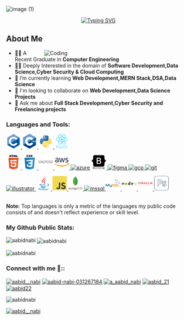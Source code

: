 ![image (1)](https://github.com/Aabidnabi/Aabidnabi/assets/69672207/c7b63189-1eba-41bf-85b0-ab61205bc031)
<!-- Typing SVG -->
<p align="center"> <a href="https://git.io/typing-svg"><img src="https://readme-typing-svg.herokuapp.com?font=Fira+Code&pause=1000&width=435&lines=All+About+Me;+%40I+am+a+CS+Engineering+Graduate;+%40Frontend+Web+Developer+;+%40Aspiring+Full+Stack+Developer;+%40Passionate+Cyber+Security+Enthausist;" alt="Typing SVG" /></a>
</p>
<h2 align="left">About Me</h2>
<img align = "right" alt="Coding" width="400" src="https://cdn.dribbble.com/users/1162077/screenshots/3848914/programmer.gif">

- ✍🏻 A Recent Graduate in **Computer Engineering**
- 👨‍💻 Deeply Interested in the domain of **Software Development,Data Science,Cyber Security & Cloud Computing**
- 📝 I’m currently learning **Web Development,MERN Stack,DSA,Data Science**
- 🌱  I'm looking to collaborate on **Web Development,Data Science Projects**
- 💬 Ask me about **Full Stack Development,Cyber Security and Freelancing projects**

<h3 align="left">Languages and Tools:</h3>
<p align="left"> 
  <a href="https://www.cprogramming.com/" target="_blank" rel="noreferrer"> <img src="https://raw.githubusercontent.com/devicons/devicon/master/icons/c/c-original.svg" alt="c" width="40" height="40"/> </a>
  <a href="https://www.w3schools.com/cpp/" target="_blank" rel="noreferrer"> <img src="https://raw.githubusercontent.com/devicons/devicon/master/icons/cplusplus/cplusplus-original.svg" alt="cplusplus" width="40" height="40"/> </a>
    <a href="https://www.python.org" target="_blank" rel="noreferrer"> <img src="https://raw.githubusercontent.com/devicons/devicon/master/icons/python/python-original.svg" alt="python" width="40" height="40"/> </a>
  <a href="https://reactjs.org/" target="_blank" rel="noreferrer"> <img src="https://raw.githubusercontent.com/devicons/devicon/master/icons/react/react-original-wordmark.svg" alt="react" width="40" height="40"/> </a> </p>
  <a href="https://www.w3.org/html/" target="_blank" rel="noreferrer"> <img src="https://raw.githubusercontent.com/devicons/devicon/master/icons/html5/html5-original-wordmark.svg" alt="html5" width="40" height="40"/> </a> 
  <a href="https://www.w3schools.com/css/" target="_blank" rel="noreferrer"> <img src="https://raw.githubusercontent.com/devicons/devicon/master/icons/css3/css3-original-wordmark.svg" alt="css3" width="40" height="40"/> </a>
  <a href="https://expressjs.com" target="_blank" rel="noreferrer"> <img src="https://raw.githubusercontent.com/devicons/devicon/master/icons/express/express-original-wordmark.svg" alt="express" width="40" height="40"/> </a> 
  <a href="https://aws.amazon.com" target="_blank" rel="noreferrer"> <img src="https://raw.githubusercontent.com/devicons/devicon/master/icons/amazonwebservices/amazonwebservices-original-wordmark.svg" alt="aws" width="40" height="40"/> </a> 
  <a href="https://azure.microsoft.com/en-in/" target="_blank" rel="noreferrer"> <img src="https://www.vectorlogo.zone/logos/microsoft_azure/microsoft_azure-icon.svg" alt="azure" width="40" height="40"/></a>
<a href="https://getbootstrap.com" target="_blank" rel="noreferrer"> <img src="https://raw.githubusercontent.com/devicons/devicon/master/icons/bootstrap/bootstrap-plain-wordmark.svg" alt="bootstrap" width="40" height="40"/> </a>
  <a href="https://www.figma.com/" target="_blank" rel="noreferrer"> <img src="https://www.vectorlogo.zone/logos/figma/figma-icon.svg" alt="figma" width="40" height="40"/> </a>
  <a href="https://cloud.google.com" target="_blank" rel="noreferrer"> <img src="https://www.vectorlogo.zone/logos/google_cloud/google_cloud-icon.svg" alt="gcp" width="40" height="40"/> </a> 
  <a href="https://git-scm.com/" target="_blank" rel="noreferrer"> <img src="https://www.vectorlogo.zone/logos/git-scm/git-scm-icon.svg" alt="git" width="40" height="40"/> </a>

  <a href="https://www.adobe.com/in/products/illustrator.html" target="_blank" rel="noreferrer"> <img src="https://www.vectorlogo.zone/logos/adobe_illustrator/adobe_illustrator-icon.svg" alt="illustrator" width="40" height="40"/> </a> <a href="https://www.java.com" target="_blank" rel="noreferrer"> <img src="https://raw.githubusercontent.com/devicons/devicon/master/icons/java/java-original.svg" alt="java" width="40" height="40"/> </a> 
  <a href="https://developer.mozilla.org/en-US/docs/Web/JavaScript" target="_blank" rel="noreferrer"> <img src="https://raw.githubusercontent.com/devicons/devicon/master/icons/javascript/javascript-original.svg" alt="javascript" width="40" height="40"/> </a> 
  <a href="https://www.mongodb.com/" target="_blank" rel="noreferrer"> <img src="https://raw.githubusercontent.com/devicons/devicon/master/icons/mongodb/mongodb-original-wordmark.svg" alt="mongodb" width="40" height="40"/> </a> 
  <a href="https://www.microsoft.com/en-us/sql-server" target="_blank" rel="noreferrer"> <img src="https://www.svgrepo.com/show/303229/microsoft-sql-server-logo.svg" alt="mssql" width="40" height="40"/> </a>
  <a href="https://www.mysql.com/" target="_blank" rel="noreferrer"> <img src="https://raw.githubusercontent.com/devicons/devicon/master/icons/mysql/mysql-original-wordmark.svg" alt="mysql" width="40" height="40"/> </a>
  <a href="https://nodejs.org" target="_blank" rel="noreferrer"> <img src="https://raw.githubusercontent.com/devicons/devicon/master/icons/nodejs/nodejs-original-wordmark.svg" alt="nodejs" width="40" height="40"/> </a> <a href="https://www.oracle.com/" target="_blank" rel="noreferrer"> <img src="https://raw.githubusercontent.com/devicons/devicon/master/icons/oracle/oracle-original.svg" alt="oracle" width="40" height="40"/> </a> 
  <a href="https://www.photoshop.com/en" target="_blank" rel="noreferrer"> <img src="https://raw.githubusercontent.com/devicons/devicon/master/icons/photoshop/photoshop-line.svg" alt="photoshop" width="40" height="40"/> </a> 

<br>
  <b>Note:</b> Top languages is only a metric of the languages my public code consists of and doesn't reflect experience or skill level.
<h3 align="left">My Github Public Stats:</h3>

<p><img align="left" src="https://github-readme-stats.vercel.app/api/top-langs?username=aabidnabi&show_icons=true&locale=en&layout=compact" alt="aabidnabi" /></p>

<p>&nbsp;<img align="center" src="https://github-readme-stats.vercel.app/api?username=aabidnabi&show_icons=true&locale=en" alt="aabidnabi" /></p>

<p><img align="center" src="https://github-readme-streak-stats.herokuapp.com/?user=aabidnabi&" alt="aabidnabi" /></p>

<h3 align="left">Connect with me  🤝::</h3>
<p align="left">
<a href="https://twitter.com/aabid__nabi" target="blank"><img align="center" src="https://raw.githubusercontent.com/rahuldkjain/github-profile-readme-generator/master/src/images/icons/Social/twitter.svg" alt="aabid__nabi" height="30" width="40" /></a>
<a href="https://linkedin.com/in/aabid-nabi-031267184" target="blank"><img align="center" src="https://raw.githubusercontent.com/rahuldkjain/github-profile-readme-generator/master/src/images/icons/Social/linked-in-alt.svg" alt="aabid-nabi-031267184" height="30" width="40" /></a>
<a href="https://instagram.com/a_aabid_nabi" target="blank"><img align="center" src="https://raw.githubusercontent.com/rahuldkjain/github-profile-readme-generator/master/src/images/icons/Social/instagram.svg" alt="a_aabid_nabi" height="30" width="40" /></a>
<a href="https://www.codechef.com/users/aabid_21" target="blank"><img align="center" src="https://cdn.jsdelivr.net/npm/simple-icons@3.1.0/icons/codechef.svg" alt="aabid_21" height="30" width="40" /></a>
<a href="https://www.leetcode.com/aabid22" target="blank"><img align="center" src="https://raw.githubusercontent.com/rahuldkjain/github-profile-readme-generator/master/src/images/icons/Social/leet-code.svg" alt="aabid22" height="30" width="40" /></a>

<p align="left"> <img src="https://komarev.com/ghpvc/?username=aabidnabi&label=Profile%20views&color=0e75b6&style=flat" alt="aabidnabi" /> </p>

<p align="left"> <a href="https://twitter.com/aabid__nabi" target="blank"><img src="https://img.shields.io/twitter/follow/aabid__nabi?logo=twitter&style=for-the-badge" alt="aabid__nabi" /></a> </p>

